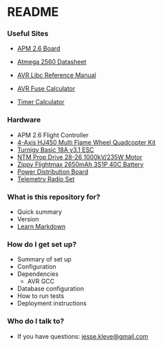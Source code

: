 # README #

### Useful Sites ###

* [APM 2.6 Board](http://ardupilot.org/copter/docs/common-apm25-and-26-overview.html)
* [Atmega 2560 Datasheet](http://www.atmel.com/devices/atmega2560.aspx)

* [AVR Libc Reference Manual](http://www.atmel.com/webdoc/avrlibcreferencemanual/index.html)
* [AVR Fuse Calculator](http://www.engbedded.com/fusecalc/)
* [Timer Calculator](http://eleccelerator.com/avr-timer-calculator/)

### Hardware ###

* APM 2.6 Flight Controller
* [4-Axis HJ450 Multi Flame Wheel Quadcopter Kit](http://www.dx.com/p/4-axis-hj450-multi-flame-wheel-flame-strong-smooth-kk-mk-mwc-quadcopter-kit-red-black-124486#.VPTJPPnF9-Q)
* [Turnigy Basic 18A v3.1 ESC](https://hobbyking.com/en_us/turnigy-multistar-10a-v2-esc-with-blheli-and-2a-lbec-2-3s-v.html)
* [NTM Prop Drive 28-26 1000kV/235W Motor](https://hobbyking.com/en_us/ntm-prop-drive-28-26-1000kv-235w.html)
* [Zippy Flightmax 2650mAh 3S1P 40C Battery](https://hobbyking.com/en_us/zippy-flightmax-2650mah-3s1p-40c.html)
* [Power Distribution Board](https://hobbyking.com/en_us/hobby-king-quadcopter-power-distribution-board.html)
* [Telemetry Radio Set](https://store.3dr.com/products/915-mhz-telemetry-radio)

### What is this repository for? ###

* Quick summary
* Version
* [Learn Markdown](https://bitbucket.org/tutorials/markdowndemo)

### How do I get set up? ###

* Summary of set up
* Configuration
* Dependencies
    * AVR GCC
* Database configuration
* How to run tests
* Deployment instructions

### Who do I talk to? ###

* If you have questions: jesse.kleve@gmail.com

